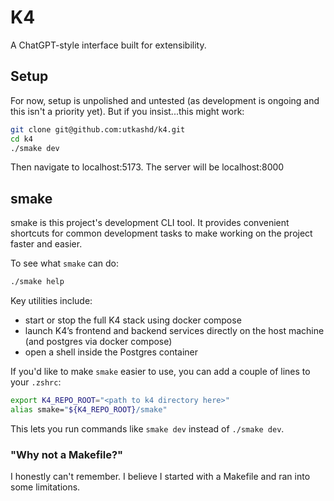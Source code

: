# K4

A ChatGPT-style interface built for extensibility.

## Setup

For now, setup is unpolished and untested (as development is ongoing and this isn't
a priority yet). But if you insist...this might work:

```zsh
git clone git@github.com:utkashd/k4.git
cd k4
./smake dev
```

Then navigate to localhost:5173. The server will be localhost:8000

## smake

smake is this project's development CLI tool. It provides convenient shortcuts
for common development tasks to make working on the project faster and easier.

To see what `smake` can do:

```zsh
./smake help
```

Key utilities include:

- start or stop the full K4 stack using docker compose
- launch K4’s frontend and backend services directly on the host machine (and
  postgres via docker compose)
- open a shell inside the Postgres container

If you'd like to make `smake` easier to use, you can add a couple of lines to
your `.zshrc`:

```zsh
export K4_REPO_ROOT="<path to k4 directory here>"
alias smake="${K4_REPO_ROOT}/smake"
```

This lets you run commands like `smake dev` instead of `./smake dev`.

### "Why not a Makefile?"

I honestly can't remember. I believe I started with a Makefile and ran into some
limitations.
